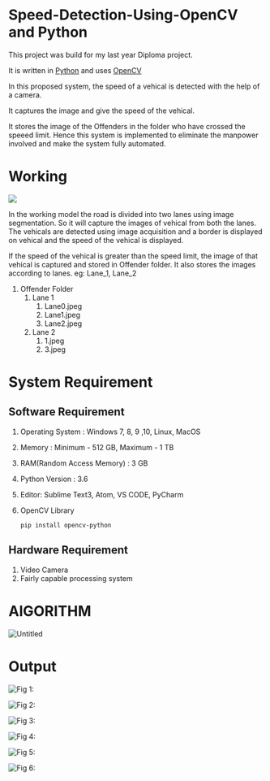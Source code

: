 # Speed-Detection-Using-OpenCV and Python

This project was build for my last year Diploma project.

It is written in [Python](https://www.python.org/) and uses [OpenCV](https://opencv.org/) 

In this proposed system, the speed of a vehical is detected with the help of a camera. 

It captures the image and give the speed of the vehical.

It stores the image of the Offenders in the folder who have crossed the speeed limit. Hence this system is implemented to eliminate the manpower involved and make the system fully automated.


# Working

![](./images/working.png)


In the working model the road is divided into two lanes using image segmentation. So it will capture the images of vehical from both the lanes. 
The vehicals are detected using image acquisition and a border is displayed on vehical and the speed of the vehical is displayed. 

If the speed of the vehical is greater than the speed limit, the image of that vehical is captured and stored in Offender folder. It also stores the images according to lanes. eg: Lane_1, Lane_2


1. Offender Folder
   1. Lane 1
      1. Lane0.jpeg
      2. Lane1.jpeg
      3. Lane2.jpeg
   2. Lane 2
      1. 1.jpeg
      2. 3.jpeg
    

# System Requirement

## Software Requirement

1. Operating System : Windows 7, 8, 9 ,10, Linux, MacOS

2. Memory : Minimum - 512 GB,
         Maximum - 1 TB

3. RAM(Random Access Memory) : 3 GB

4. Python Version : 3.6

5. Editor: Sublime Text3, Atom, VS CODE, PyCharm

6. OpenCV Library
    ```
    pip install opencv-python
    ```

## Hardware Requirement

1. Video Camera
2. Fairly capable processing system


# AlGORITHM

![Untitled](images/Algorithm.png)


# Output

![Fig 1:](./images/output3.png)

![Fig 2:](./images/output1.png)

![Fig 3:](./images/output2.png)

![Fig 4:](./images/Capture.PNG)

![Fig 5:](./images/Capture1.PNG)

![Fig 6:](./images/Capture2.PNG)


